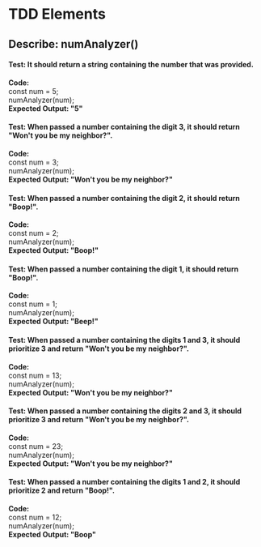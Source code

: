 # TDD Elements

## Describe:  numAnalyzer()

#### Test: It should return a string containing the number that was provided.
**Code:**\
const num = 5;\
numAnalyzer(num);\
**Expected Output: "5"**

#### Test: When passed a number containing the digit 3, it should return "Won't you be my neighbor?".
**Code:**\
const num = 3;\
numAnalyzer(num);\
**Expected Output: "Won't you be my neighbor?"**

#### Test: When passed a number containing the digit 2, it should return "Boop!".
**Code:**\
const num = 2;\
numAnalyzer(num);\
**Expected Output: "Boop!"**

#### Test: When passed a number containing the digit 1, it should return "Boop!".
**Code:**\
const num = 1;\
numAnalyzer(num);\
**Expected Output: "Beep!"**

#### Test: When passed a number containing the digits 1 and 3, it should prioritize 3 and return "Won't you be my neighbor?".
**Code:**\
const num = 13;\
numAnalyzer(num);\
**Expected Output: "Won't you be my neighbor?"**

#### Test: When passed a number containing the digits 2 and 3, it should prioritize 3 and return "Won't you be my neighbor?".
**Code:**\
const num = 23;\
numAnalyzer(num);\
**Expected Output: "Won't you be my neighbor?"**

#### Test: When passed a number containing the digits 1 and 2, it should prioritize 2 and return "Boop!".
**Code:**\
const num = 12;\
numAnalyzer(num);\
**Expected Output: "Boop"**